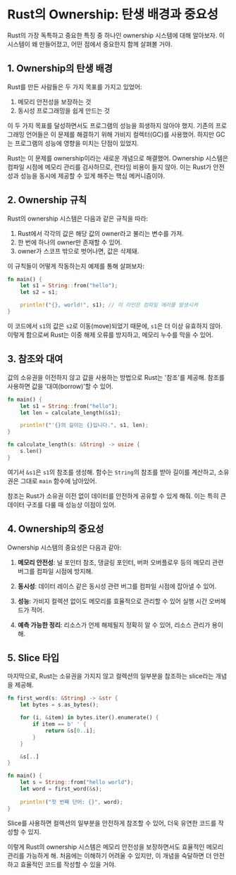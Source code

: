 # Rust의 Ownership: 탄생 배경과 중요성

Rust의 가장 독특하고 중요한 특징 중 하나인 ownership 시스템에 대해 알아보자. 이 시스템이 왜 만들어졌고, 어떤 점에서 중요한지 함께 살펴볼 거야.

## 1. Ownership의 탄생 배경

Rust를 만든 사람들은 두 가지 목표를 가지고 있었어: 
1) 메모리 안전성을 보장하는 것
2) 동시성 프로그래밍을 쉽게 만드는 것

이 두 가지 목표를 달성하면서도 프로그램의 성능을 희생하지 않아야 했지. 기존의 프로그래밍 언어들은 이 문제를 해결하기 위해 가비지 컬렉터(GC)를 사용했어. 하지만 GC는 프로그램의 성능에 영향을 미치는 단점이 있었지.

Rust는 이 문제를 ownership이라는 새로운 개념으로 해결했어. Ownership 시스템은 컴파일 시점에 메모리 관리를 검사하므로, 런타임 비용이 들지 않아. 이는 Rust가 안전성과 성능을 동시에 제공할 수 있게 해주는 핵심 메커니즘이야.

## 2. Ownership 규칙

Rust의 ownership 시스템은 다음과 같은 규칙을 따라:

1. Rust에서 각각의 값은 해당 값의 owner라고 불리는 변수를 가져.
2. 한 번에 하나의 owner만 존재할 수 있어.
3. owner가 스코프 밖으로 벗어나면, 값은 삭제돼.

이 규칙들이 어떻게 작동하는지 예제를 통해 살펴보자:

```rust
fn main() {
    let s1 = String::from("hello");
    let s2 = s1;

    println!("{}, world!", s1); // 이 라인은 컴파일 에러를 발생시켜
}
```

이 코드에서 `s1`의 값은 `s2`로 이동(move)되었기 때문에, `s1`은 더 이상 유효하지 않아. 이렇게 함으로써 Rust는 이중 해제 오류를 방지하고, 메모리 누수를 막을 수 있어.

## 3. 참조와 대여

값의 소유권을 이전하지 않고 값을 사용하는 방법으로 Rust는 '참조'를 제공해. 참조를 사용하면 값을 '대여(borrow)'할 수 있어.

```rust
fn main() {
    let s1 = String::from("hello");
    let len = calculate_length(&s1);

    println!("'{}의 길이는 {}입니다.", s1, len);
}

fn calculate_length(s: &String) -> usize {
    s.len()
}
```

여기서 `&s1`은 `s1`의 참조를 생성해. 함수는 `String`의 참조를 받아 길이를 계산하고, 소유권은 그대로 `main` 함수에 남아있어.

참조는 Rust가 소유권 이전 없이 데이터를 안전하게 공유할 수 있게 해줘. 이는 특히 큰 데이터 구조를 다룰 때 성능상 이점이 있어.

## 4. Ownership의 중요성

Ownership 시스템의 중요성은 다음과 같아:

1. **메모리 안전성**: 널 포인터 참조, 댕글링 포인터, 버퍼 오버플로우 등의 메모리 관련 버그를 컴파일 시점에 방지해.

2. **동시성**: 데이터 레이스 같은 동시성 관련 버그를 컴파일 시점에 잡아낼 수 있어.

3. **성능**: 가비지 컬렉션 없이도 메모리를 효율적으로 관리할 수 있어 실행 시간 오버헤드가 적어.

4. **예측 가능한 정리**: 리소스가 언제 해제될지 정확히 알 수 있어, 리소스 관리가 용이해.

## 5. Slice 타입

마지막으로, Rust는 소유권을 가지지 않고 컬렉션의 일부분을 참조하는 slice라는 개념을 제공해.

```rust
fn first_word(s: &String) -> &str {
    let bytes = s.as_bytes();

    for (i, &item) in bytes.iter().enumerate() {
        if item == b' ' {
            return &s[0..i];
        }
    }

    &s[..]
}

fn main() {
    let s = String::from("hello world");
    let word = first_word(&s);
    
    println!("첫 번째 단어: {}", word);
}
```

Slice를 사용하면 컬렉션의 일부분을 안전하게 참조할 수 있어, 더욱 유연한 코드를 작성할 수 있지.

이렇게 Rust의 ownership 시스템은 메모리 안전성을 보장하면서도 효율적인 메모리 관리를 가능하게 해. 처음에는 이해하기 어려울 수 있지만, 이 개념을 숙달하면 더 안전하고 효율적인 코드를 작성할 수 있을 거야.
